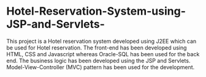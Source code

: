 Hotel-Reservation-System-using-JSP-and-Servlets-
================================================

This project is a Hotel reservation system developed using J2EE which can be used for Hotel reservation. The front-end has 
been developed using HTML, CSS and Javascript whereas Oracle-SQL has been used for the back end. The business logic has been
developed using the JSP and Servlets. Model-View-Controller (MVC) pattern has been used for the development. 
